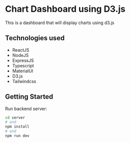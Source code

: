 # Chart Dashboard using D3.js

This is a dashboard that will display charts using d3.js

## Technologies used

- ReactJS
- NodeJS
- ExpressJS
- Typescript
- MaterialUI
- D3.js
- Tailwindcss

## Getting Started

Run backend server:

```bash
cd server
# and
npm install
# and
npm run dev
```
